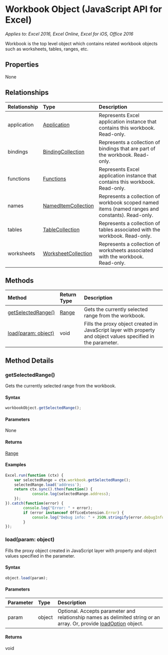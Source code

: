 # Workbook Object (JavaScript API for Excel)

_Applies to: Excel 2016, Excel Online, Excel for iOS, Office 2016_

Workbook is the top level object which contains related workbook objects such as worksheets, tables, ranges, etc.

## Properties

None

## Relationships
| Relationship | Type	|Description|
|:---------------|:--------|:----------|
|application|[Application](application.md)|Represents Excel application instance that contains this workbook. Read-only.|
|bindings|[BindingCollection](bindingcollection.md)|Represents a collection of bindings that are part of the workbook. Read-only.|
|functions|[Functions](functions.md)|Represents Excel application instance that contains this workbook. Read-only.|
|names|[NamedItemCollection](nameditemcollection.md)|Represents a collection of workbook scoped named items (named ranges and constants). Read-only.|
|tables|[TableCollection](tablecollection.md)|Represents a collection of tables associated with the workbook. Read-only.|
|worksheets|[WorksheetCollection](worksheetcollection.md)|Represents a collection of worksheets associated with the workbook. Read-only.|

## Methods

| Method		   | Return Type	|Description|
|:---------------|:--------|:----------|
|[getSelectedRange()](#getselectedrange)|[Range](range.md)|Gets the currently selected range from the workbook.|
|[load(param: object)](#loadparam-object)|void|Fills the proxy object created in JavaScript layer with property and object values specified in the parameter.|

## Method Details


### getSelectedRange()
Gets the currently selected range from the workbook.

#### Syntax
```js
workbookObject.getSelectedRange();
```

#### Parameters
None

#### Returns
[Range](range.md)

#### Examples

```js
Excel.run(function (ctx) { 
	var selectedRange = ctx.workbook.getSelectedRange();
	selectedRange.load('address');
	return ctx.sync().then(function() {
			console.log(selectedRange.address);
	});
}).catch(function(error) {
		console.log("Error: " + error);
		if (error instanceof OfficeExtension.Error) {
			console.log("Debug info: " + JSON.stringify(error.debugInfo));
		}
});
```
### load(param: object)
Fills the proxy object created in JavaScript layer with property and object values specified in the parameter.

#### Syntax
```js
object.load(param);
```

#### Parameters
| Parameter	   | Type	|Description|
|:---------------|:--------|:----------|
|param|object|Optional. Accepts parameter and relationship names as delimited string or an array. Or, provide [loadOption](loadoption.md) object.|

#### Returns
void
